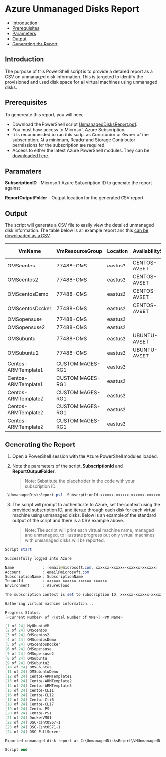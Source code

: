 # Azure Unmanaged Disks Report

* [Introduction](#introduction)
* [Prerequisites](#prerequisites)
* [Parameters](#parameters)
* [Output](#output)
* [Generating the Report](#generating-the-report)

## Introduction
The purpose of this PowerShell script is to provide a detailed report as a CSV on unmanaged disk information. This is targeted to identify the provisioned and used disk space for all virtual machines using unmanaged disks. 

## Prerequisites
To genereate this report, you will need:
* Download the PowerShell script [UnmanagedDisksReport.ps1](./UnmanagedDisksReport.ps1).
* You must have access to Microsoft Azure Subscription.
* It is recommended to run this script as Contributor or Owner of the subscription. At a minimum, Reader and Storage Contributor permissions for the subscription are required.
* Access to either the latest Azure PowerShell modules. They can be [downloaded here](https://www.powershellgallery.com/packages/AzureRM/).

## Paramaters
**SubscriptionID** - Microsoft Azure Subscription ID to generate the report against

**ReportOutputFolder** - Output location for the generated CSV report 
 
 ## Output
 The script will generate a CSV file to easily view the detailed unmanaged disk information. The table below is an example report and this [can be downloaded as a CSV](./VMUnmanagedDisk-201802091328.csv).

VmName| VmResourceGroup| Location| AvailabilitySet| VhdUri| StorageType (Standard/Premium)| DiskType (OS/Data)| ProvisionedSizeInGb| UsedSizeInGb| UsedDiskPercentage
|---|---|---|---|---|---|---|---|---|---|
OMScentos|77488-OMS|eastus2|CENTOS-AVSET|https://77488oms5025.blob.core.windows.net/vhds/OMScentos2016619201023.vhd|Standard|OS|30|2|0.06
OMScentos2|77488-OMS|eastus2|CENTOS-AVSET|https://77488oms5025.blob.core.windows.net/vhds/OMScentos22016615161542.vhd|Standard|OS|30|2|0.08
OMScentosDemo|77488-OMS|eastus2|CENTOS-AVSET|https://4zrgvjrvxqy7wstandardsa.blob.core.windows.net/vhds/OMScentosDemo20166208242.vhd|Standard|OS|30|2|0.05
OMScentosDocker|77488-OMS|eastus2|CENTOS-AVSET|https://4zrgvjrvxqy7wstandardsa.blob.core.windows.net/vhds/OMScentosDocker201662085852.vhd|Standard|OS|30|8|0.28
OMSopensuse|77488-OMS|eastus2||https://77488oms5025.blob.core.windows.net/vhds/OMSopensuse2016619201619.vhd|Standard|OS|30|2|0.07
OMSopensuse2|77488-OMS|eastus2||https://77488oms5025.blob.core.windows.net/vhds/OMSopensuse22016617124627.vhd|Standard|OS|30|7|0.23
OMSubuntu|77488-OMS|eastus2|UBUNTU-AVSET|https://77488oms5025.blob.core.windows.net/vhds/OMSubuntu201661371038.vhd|Standard|OS|29|3|0.09
OMSubuntu2|77488-OMS|eastus2|UBUNTU-AVSET|https://77488oms5025.blob.core.windows.net/vhds/OMSubuntu3201661923286.vhd|Standard|OS|29|29|0.99
Centos-ARMTemplate1|CUSTOMIMAGES-RG1|eastus2||http://storcustomimages.blob.core.windows.net/vhds/Centos-ARMTemplate1osDisk.vhd|Standard|OS|30|11|0.36
Centos-ARMTemplate1|CUSTOMIMAGES-RG1|eastus2||https://storcustomimages.blob.core.windows.net/vhds/Centos-ARMTemplate1data.vhd|Standard|Data|30|3|0.11
Centos-ARMTemplate2|CUSTOMIMAGES-RG1|eastus2||http://storcustomimages.blob.core.windows.net/vhds/Centos-ARMTemplate2osDisk.vhd|Standard|OS|30|3|0.11
Centos-ARMTemplate2|CUSTOMIMAGES-RG1|eastus2||https://storcustomimages.blob.core.windows.net/vhds/Centos-ARMTemplate2data.vhd|Standard|Data|30|5|0.16
Centos-ARMTemplate2|CUSTOMIMAGES-RG1|eastus2||https://storcustomimages.blob.core.windows.net/vhds/Centos-ARMTemplate2wsb.vhd|Standard|Data|30|10|0.33


##  Generating the Report
1. Open a PowerShell session with the Azure PowerShell modules loaded.

2. Note the parameters of the script, **SubscriptionId** and **ReportOutputFolder**.
    > Note: Substitute the placeholder in the code with your subscription ID.
```powershell
.\UnmanagedDisksReport.ps1 -SubscrpitionId xxxxxx-xxxxxx-xxxxxx-xxxxxx -ReportOutputFolder C:\UnmanagedDisksReport
```
3. The script will prompt to authenticate to Azure, set the context using the provided subscription ID, and iterate through each disk for each virtual machine using unmanaged disks. Below is an example of the standard output of the script and there is a CSV example above.
    >Note: The script will print each virtual machine name, managed and unmanaged, to illustrate progress but only virtual machines with unmanaged disks will be reported.
```powershell
Script start

Successfully logged into Azure

Name             : [email@microsoft.com, xxxxxx-xxxxxx-xxxxxx-xxxxxx]
Account          : email@microsoft.com
SubscriptionName : SubscriptionName
TenantId         : xxxxxx-xxxxxx-xxxxxx-xxxxxx
Environment      : AzureCloud

The subscription context is set to Subscription ID: xxxxxx-xxxxxx-xxxxxx-xxxxxx

Gathering virtual machine information...

Progress Status:
[<Current Number> of <Total Number of VMs>] <VM Name>

[1 of 24] MyUbuntuVM
[2 of 24] OMScentos
[3 of 24] OMScentos2
[4 of 24] OMScentosDemo
[5 of 24] OMScentosDocker
[6 of 24] OMSopensuse
[7 of 24] OMSopensuse2
[8 of 24] OMSubuntu
[9 of 24] OMSubuntu2
[10 of 24] OMSubuntu3
[11 of 24] OMSubuntuDemo
[12 of 24] Centos-ARMTemplate1
[13 of 24] Centos-ARMTemplate2
[14 of 24] Centos-ARMTemplate5
[15 of 24] Centos-CLI1
[16 of 24] Centos-CLI2
[17 of 24] Centos-Cli6
[18 of 24] Centos-CLI7
[19 of 24] Centos-PS
[20 of 24] Centos-PS1
[21 of 24] DockerVM01
[22 of 24] DSC-CentOS67-1
[23 of 24] DSC-CentOS71-1
[24 of 24] DSC-PullServer

Exported unmanaged disk report at C:\UnmanagedDisksReport\VMUnmanagedDisk-201802140734.csv

Script end
```